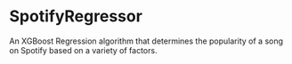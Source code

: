 # SpotifyRegressor
An XGBoost Regression algorithm that determines the popularity of a song on Spotify based on a variety of factors.
